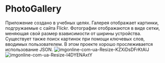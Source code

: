 # PhotoGallery
Приложение создано в учебных целях. Галерея отображает картинки, подгружаемые с сайта Flickr. Фотографии отображаются в виде сетки, меняющая свой размер
взависимости от ширины устройства. Существует также поиск картинок при помощи ключевых слов, вводимых пользователем. В этом проекте хорошо прослеживается использование JSON.
![imgonline-com-ua-Resize-KZXiDsDFrKtAlJ](https://user-images.githubusercontent.com/95954920/152298233-8ea1c0eb-4041-443b-8cae-dba9e6f8e9ed.jpg)
![imgonline-com-ua-Resize-l4DYENAxtY](https://user-images.githubusercontent.com/95954920/152298292-530d0789-7a79-4ac5-852b-0b4337361e87.jpg)
